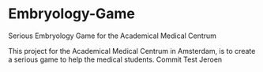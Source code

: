 # Embryology-Game
Serious Embryology Game for the Academical Medical Centrum

This project for the Academical Medical Centrum in Amsterdam, is to create a serious game to help the medical students.
Commit Test Jeroen
